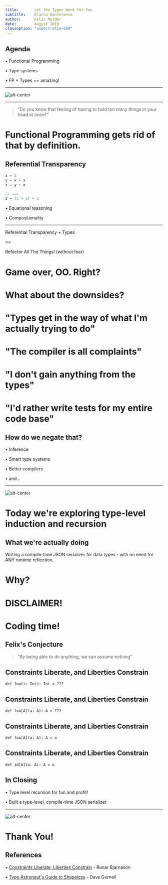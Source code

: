 ```yaml
---
title:       Let the Types Work for You
subtitle:    Klarna Konferense
author:      Felix Mulder
date:        August 2018
classoption: "aspectratio=169"
---
```


## Agenda
• Functional Programming

• Type systems

• FP + Types == amazing!

---

![alt-center](./fp-meme.png)

---

> "Do you know that feeling of having to hold too many things in your head at
> once?"

# Functional Programming gets rid of that by definition.

## Referential Transparency
  ```scala
  x = 5
  y = x + x
  z = y + x

  // ==>
  z = (5 + 5) + 5
  ```
• Equational reasoning

• Compositionality

---

Referential Transparency + Types

==

Refactor All The Things! (without fear)

# Game over, OO. Right?

# What about the downsides?

# "Types get in the way of what I'm actually trying to do"

# "The compiler is all complaints"

# "I don't gain anything from the types"

# "I'd rather write tests for my entire code base"

## How do we negate that?
• Inference

• Smart type systems

• Better compilers

• and...

---

![alt-center](./from-the-types.jpg)

# Today we're exploring type-level induction and recursion

## What we're actually doing
Writing a compile-time JSON serializer for data types - with no need for ANY
runtime reflection.

# Why?

# DISCLAIMER!

# Coding time!

## Felix's Conjecture
> "By being able to do anything, we can assume nothing"

## Constraints Liberate, and Liberties Constrain
```tut:silent
def foo(i: Int): Int = ???
```

## Constraints Liberate, and Liberties Constrain
```tut:silent
def foo[A](a: A): A = ???
```

## Constraints Liberate, and Liberties Constrain
```tut:silent
def foo[A](a: A): A = a
```

## Constraints Liberate, and Liberties Constrain
```tut:silent
def id[A](a: A): A = a
```

## In Closing
• Type level recursion for fun and profit!

• Built a type-level, compile-time JSON serializer

---

![alt-center](./exit-12.png)

# Thank You!

## References
• [Constraints Liberate, Liberties Constrain](https://www.youtube.com/watch?v=GqmsQeSzMdw) - Runar Bjarnason

• [Type Astronaut's Guide to Shapeless](https://underscore.io/books/shapeless-guide/) - Dave Gurnell
